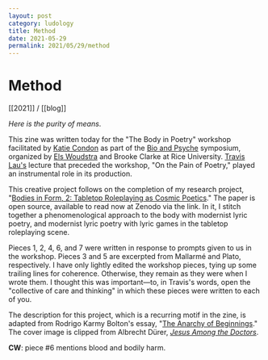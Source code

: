 ```yaml
---
layout: post
category: ludology
title: Method
date: 2021-05-29
permalink: 2021/05/29/method
---
```


# Method

[[2021]] / [[blog]]

*Here is the purity of means*.

This zine was written today for the "The Body in Poetry" workshop facilitated by [Katie Condon](https://twitter.com/KATIE2CONDON) as part of the [Bio and Psyche](https://hrc.rice.edu/biopsyche) symposium, organized by [Els Woudstra](https://twitter.com/ewzzyxz) and Brooke Clarke at Rice University. [Travis Lau's](https://twitter.com/travisclau) lecture that preceded the workshop, "On the Pain of Poetry," played an instrumental role in its production.

This creative project follows on the completion of my research project, "[Bodies in Form, 2: Tabletop Roleplaying as Cosmic Poetics](https://zenodo.org/record/4824078)." The paper is open source, available to read now at Zenodo via the link. In it, I stitch together a phenomenological approach to the body with modernist lyric poetry, and modernist lyric poetry with lyric games in the tabletop roleplaying scene.

Pieces 1, 2, 4, 6, and 7 were written in response to prompts given to us in the workshop. Pieces 3 and 5 are excerpted from Mallarmé and Plato, respectively. I have only lightly edited the workshop pieces, tying up some trailing lines for coherence. Otherwise, they remain as they were when I wrote them. I thought this was important—to, in Travis's words, open the "collective of care and thinking" in which these pieces were written to each of you.

The description for this project, which is a recurring motif in the zine, is adapted from Rodrigo Karmy Bolton's essay, "[The Anarchy of Beginnings](https://illwill.com/the-anarchy-of-beginnings-notes-on-the-rhythmicity-of-revolt)." The cover image is clipped from Albrecht Dürer, [*Jesus Among the Doctors*](https://commons.wikimedia.org/wiki/File:Albrecht_D%C3%BCrer_-_Jesus_among_the_Doctors_-_Google_Art_Project.jpg).

**CW**: piece #6 mentions blood and bodily harm.
